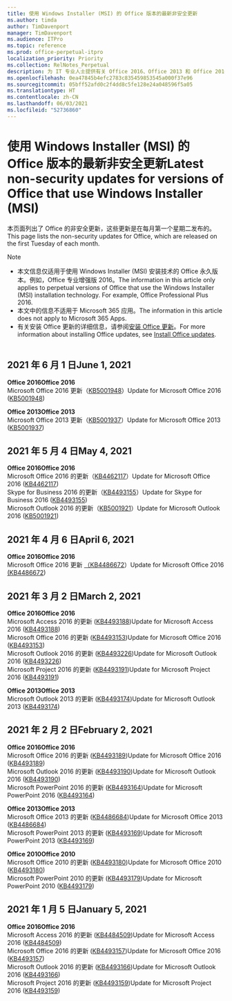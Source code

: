 ```yaml
---
title: 使用 Windows Installer (MSI) 的 Office 版本的最新非安全更新
ms.author: timda
author: TimDavenport
manager: TimDavenport
ms.audience: ITPro
ms.topic: reference
ms.prod: office-perpetual-itpro
localization_priority: Priority
ms.collection: RelNotes_Perpetual
description: 为 IT 专业人士提供有关 Office 2016、Office 2013 和 Office 2010 永久版本的最新非安全更新信息的链接
ms.openlocfilehash: 0ea47845b4efc2783c835459853545a000f37e96
ms.sourcegitcommit: 05bff52afd0c2f4dd8c5fe128e24a048596f5a05
ms.translationtype: HT
ms.contentlocale: zh-CN
ms.lasthandoff: 06/03/2021
ms.locfileid: "52736860"
---
```

# <a name="latest-non-security-updates-for-versions-of-office-that-use-windows-installer-msi"></a><span data-ttu-id="b4058-103">使用 Windows Installer (MSI) 的 Office 版本的最新非安全更新</span><span class="sxs-lookup"><span data-stu-id="b4058-103">Latest non-security updates for versions of Office that use Windows Installer (MSI)</span></span>

<span data-ttu-id="b4058-104">本页面列出了 Office 的非安全更新，这些更新是在每月第一个星期二发布的。</span><span class="sxs-lookup"><span data-stu-id="b4058-104">This page lists the non-security updates for Office, which are released on the first Tuesday of each month.</span></span>

> [!NOTE]
> - <span data-ttu-id="b4058-p101">本文信息仅适用于使用 Windows Installer (MSI) 安装技术的 Office 永久版本。例如，Office 专业增强版 2016。</span><span class="sxs-lookup"><span data-stu-id="b4058-p101">The information in this article only applies to perpetual versions of Office that use the Windows Installer (MSI) installation technology. For example, Office Professional Plus 2016.</span></span>
> - <span data-ttu-id="b4058-107">本文中的信息不适用于 Microsoft 365 应用。</span><span class="sxs-lookup"><span data-stu-id="b4058-107">The information in this article does not apply to Microsoft 365 Apps.</span></span>
> - <span data-ttu-id="b4058-108">有关安装 Office 更新的详细信息，请参阅[安装 Office 更新](https://support.office.com/article/2ab296f3-7f03-43a2-8e50-46de917611c5)。</span><span class="sxs-lookup"><span data-stu-id="b4058-108">For more information about installing Office updates, see [Install Office updates](https://support.office.com/article/2ab296f3-7f03-43a2-8e50-46de917611c5).</span></span>
<br/><br/>

## <a name="june-1-2021"></a><span data-ttu-id="b4058-109">2021 年 6 月 1 日</span><span class="sxs-lookup"><span data-stu-id="b4058-109">June 1, 2021</span></span>
<span data-ttu-id="b4058-110">**Office 2016**</span><span class="sxs-lookup"><span data-stu-id="b4058-110">**Office 2016**</span></span><br/>
<span data-ttu-id="b4058-111">Microsoft Office 2016 更新（[KB5001948](https://support.microsoft.com/help/5001948)）</span><span class="sxs-lookup"><span data-stu-id="b4058-111">Update for Microsoft Office 2016 ([KB5001948](https://support.microsoft.com/help/5001948))</span></span> </br> 

<span data-ttu-id="b4058-112">**Office 2013**</span><span class="sxs-lookup"><span data-stu-id="b4058-112">**Office 2013**</span></span><br/>
<span data-ttu-id="b4058-113">Microsoft Office 2013 更新（[KB5001937](https://support.microsoft.com/help/5001937)）</span><span class="sxs-lookup"><span data-stu-id="b4058-113">Update for Microsoft Office 2013 ([KB5001937](https://support.microsoft.com/help/5001937))</span></span> </br> 

## <a name="may-4-2021"></a><span data-ttu-id="b4058-114">2021 年 5 月 4 日</span><span class="sxs-lookup"><span data-stu-id="b4058-114">May 4, 2021</span></span>
<span data-ttu-id="b4058-115">**Office 2016**</span><span class="sxs-lookup"><span data-stu-id="b4058-115">**Office 2016**</span></span><br/>
<span data-ttu-id="b4058-116">Microsoft Office 2016 的更新（[KB4462117](https://support.microsoft.com/help/4462117)）</span><span class="sxs-lookup"><span data-stu-id="b4058-116">Update for Microsoft Office 2016 ([KB4462117](https://support.microsoft.com/help/4462117))</span></span> </br> <span data-ttu-id="b4058-117">Skype for Business 2016 的更新（[KB4493155](https://support.microsoft.com/help/4493155)）</span><span class="sxs-lookup"><span data-stu-id="b4058-117">Update for Skype for Business 2016 ([KB4493155](https://support.microsoft.com/help/4493155))</span></span> </br> <span data-ttu-id="b4058-118">Microsoft Outlook 2016 的更新（[KB5001921](https://support.microsoft.com/help/5001921)）</span><span class="sxs-lookup"><span data-stu-id="b4058-118">Update for Microsoft Outlook 2016 ([KB5001921](https://support.microsoft.com/help/5001921))</span></span> </br> 

## <a name="april-6-2021"></a><span data-ttu-id="b4058-119">2021 年 4 月 6 日</span><span class="sxs-lookup"><span data-stu-id="b4058-119">April 6, 2021</span></span>
<span data-ttu-id="b4058-120">**Office 2016**</span><span class="sxs-lookup"><span data-stu-id="b4058-120">**Office 2016**</span></span><br/>
<span data-ttu-id="b4058-121">Microsoft Office 2016 更新 [（KB4486672](https://support.microsoft.com/help/4486672)）</span><span class="sxs-lookup"><span data-stu-id="b4058-121">Update for Microsoft Office 2016 [(KB4486672](https://support.microsoft.com/help/4486672))</span></span> </br> 

## <a name="march-2-2021"></a><span data-ttu-id="b4058-122">2021 年 3 月 2 日</span><span class="sxs-lookup"><span data-stu-id="b4058-122">March 2, 2021</span></span>
<span data-ttu-id="b4058-123">**Office 2016**</span><span class="sxs-lookup"><span data-stu-id="b4058-123">**Office 2016**</span></span><br/>
<span data-ttu-id="b4058-124">Microsoft Access 2016 的更新 ([KB4493188](https://support.microsoft.com/help/4493188))</span><span class="sxs-lookup"><span data-stu-id="b4058-124">Update for Microsoft Access 2016 ([KB4493188](https://support.microsoft.com/help/4493188))</span></span> </br> <span data-ttu-id="b4058-125">Microsoft Office 2016 的更新 ([KB4493153](https://support.microsoft.com/help/4493153))</span><span class="sxs-lookup"><span data-stu-id="b4058-125">Update for Microsoft Office 2016 ([KB4493153](https://support.microsoft.com/help/4493153))</span></span> </br> <span data-ttu-id="b4058-126">Microsoft Outlook 2016 的更新 ([KB4493226](https://support.microsoft.com/help/4493226))</span><span class="sxs-lookup"><span data-stu-id="b4058-126">Update for Microsoft Outlook 2016 ([KB4493226](https://support.microsoft.com/help/4493226))</span></span> </br> <span data-ttu-id="b4058-127">Microsoft Project 2016 的更新 ([KB4493191](https://support.microsoft.com/help/4493191))</span><span class="sxs-lookup"><span data-stu-id="b4058-127">Update for Microsoft Project 2016 ([KB4493191](https://support.microsoft.com/help/4493191))</span></span> </br> 


<span data-ttu-id="b4058-128">**Office 2013**</span><span class="sxs-lookup"><span data-stu-id="b4058-128">**Office 2013**</span></span><br/>
<span data-ttu-id="b4058-129">Microsoft Outlook 2013 的更新 ([KB4493174](https://support.microsoft.com/help/4493174))</span><span class="sxs-lookup"><span data-stu-id="b4058-129">Update for Microsoft Outlook 2013 ([KB4493174](https://support.microsoft.com/help/4493174))</span></span> </br> 


## <a name="february-2-2021"></a><span data-ttu-id="b4058-130">2021 年 2 月 2 日</span><span class="sxs-lookup"><span data-stu-id="b4058-130">February 2, 2021</span></span>
<span data-ttu-id="b4058-131">**Office 2016**</span><span class="sxs-lookup"><span data-stu-id="b4058-131">**Office 2016**</span></span><br/>
<span data-ttu-id="b4058-132">Microsoft Office 2016 的更新 ([KB4493189](https://support.microsoft.com/help/4493189))</span><span class="sxs-lookup"><span data-stu-id="b4058-132">Update for Microsoft Office 2016 ([KB4493189](https://support.microsoft.com/help/4493189))</span></span> </br> <span data-ttu-id="b4058-133">Microsoft Outlook 2016 的更新 ([KB4493190](https://support.microsoft.com/help/4493190))</span><span class="sxs-lookup"><span data-stu-id="b4058-133">Update for Microsoft Outlook 2016 ([KB4493190](https://support.microsoft.com/help/4493190))</span></span> </br> <span data-ttu-id="b4058-134">Microsoft PowerPoint 2016 的更新 ([KB4493164](https://support.microsoft.com/help/4493164))</span><span class="sxs-lookup"><span data-stu-id="b4058-134">Update for Microsoft PowerPoint 2016 ([KB4493164](https://support.microsoft.com/help/4493164))</span></span> </br> 

<span data-ttu-id="b4058-135">**Office 2013**</span><span class="sxs-lookup"><span data-stu-id="b4058-135">**Office 2013**</span></span><br/>
<span data-ttu-id="b4058-136">Microsoft Office 2013 的更新 ([KB4486684](https://support.microsoft.com/help/4486684))</span><span class="sxs-lookup"><span data-stu-id="b4058-136">Update for Microsoft Office 2013 ([KB4486684](https://support.microsoft.com/help/4486684))</span></span> </br>
<span data-ttu-id="b4058-137">Microsoft PowerPoint 2013 的更新 ([KB4493169](https://support.microsoft.com/help/4493169))</span><span class="sxs-lookup"><span data-stu-id="b4058-137">Update for Microsoft PowerPoint 2013 ([KB4493169](https://support.microsoft.com/help/4493169))</span></span> </br>

<span data-ttu-id="b4058-138">**Office 2010**</span><span class="sxs-lookup"><span data-stu-id="b4058-138">**Office 2010**</span></span><br/>
<span data-ttu-id="b4058-139">Microsoft Office 2010 的更新 ([KB4493180](https://support.microsoft.com/help/4493180))</span><span class="sxs-lookup"><span data-stu-id="b4058-139">Update for Microsoft Office 2010 ([KB4493180](https://support.microsoft.com/help/4493180))</span></span> </br>
<span data-ttu-id="b4058-140">Microsoft PowerPoint 2010 的更新 ([KB4493179](https://support.microsoft.com/help/4493179))</span><span class="sxs-lookup"><span data-stu-id="b4058-140">Update for Microsoft PowerPoint 2010 ([KB4493179](https://support.microsoft.com/help/4493179))</span></span></br>


## <a name="january-5-2021"></a><span data-ttu-id="b4058-141">2021 年 1 月 5 日</span><span class="sxs-lookup"><span data-stu-id="b4058-141">January 5, 2021</span></span>
<span data-ttu-id="b4058-142">**Office 2016**</span><span class="sxs-lookup"><span data-stu-id="b4058-142">**Office 2016**</span></span></br>
<span data-ttu-id="b4058-143">Microsoft Access 2016 的更新 ([KB4484509](https://support.microsoft.com/help/4484509))</span><span class="sxs-lookup"><span data-stu-id="b4058-143">Update for Microsoft Access 2016 ([KB4484509](https://support.microsoft.com/help/4484509))</span></span> </br>
<span data-ttu-id="b4058-144">Microsoft Office 2016 的更新 ([KB4493157](https://support.microsoft.com/help/4493157))</span><span class="sxs-lookup"><span data-stu-id="b4058-144">Update for Microsoft Office 2016 ([KB4493157](https://support.microsoft.com/help/4493157))</span></span> </br>
<span data-ttu-id="b4058-145">Microsoft Outlook 2016 的更新 ([KB4493166](https://support.microsoft.com/help/4493166))</span><span class="sxs-lookup"><span data-stu-id="b4058-145">Update for Microsoft Outlook 2016 ([KB4493166](https://support.microsoft.com/help/4493166))</span></span> </br>
<span data-ttu-id="b4058-146">Microsoft Project 2016 的更新 ([KB4493159](https://support.microsoft.com/help/4493159))</span><span class="sxs-lookup"><span data-stu-id="b4058-146">Update for Microsoft Project 2016 ([KB4493159](https://support.microsoft.com/help/4493159))</span></span> </br>



</br>